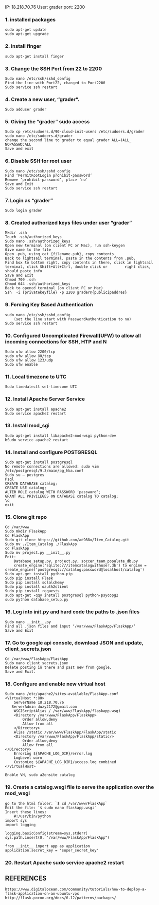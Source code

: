IP: 18.218.70.76 User: grader port: 2200

### 1.	installed packages
	sudo apt-get update 
	sudo apt-get upgrade
### 2.	install finger
	sudo apt-get install finger
### 3.	Change the SSH Port from 22 to 2200
	Sudo nano /etc/ssh/sshd_config
	Find the line with Port22, changed to Port2200
	Sudo service ssh restart
### 4.	Create a new user, “grader”.
	Sudo adduser grader
### 5.	Giving the “grader” sudo access
	Sudo cp /etc/sudoers.d/90-cloud-init-users /etc/sudoers.d/grader
	sudo nano /etc/sudoers.d/grader
	change the second line to grader to equal grader ALL=(ALL_ NOPASSWD:ALL
	Save and exit
### 6.	Disable SSH for root user
	Sudo nano /etc/ssh/sshd_config
	Find ‘PermitRootLogin prohibit-password’
	Remove ‘prohibit-password’, place ‘no’
	Save and Exit
	Sudo service ssh restart
### 7.	Login as “grader”
	Sudo login grader
### 8.	Created authorized keys files under user “grader”
	Mkdir .ssh
	Touch .ssh/authorized_keys
	Sudo nano .ssh/authorized_keys
	Open new terminal (on client PC or Mac), run ssh-keygen
	Give name to the file
	Open .pub, using cat {filename.pub}, copy contents
	Back to lightsail terminal, paste in the contents from .pub.
	Find box to bottom right, copy contents in there, click in lightsail terminal, click Shift+Alt+Ctrl, double click or 		right click, should paste info
	Save and Exit
	Chmod 700 .ssh
	Chmod 644 .ssh/authorized_keys
	Back to opened terminal (on client PC or Mac)
	Ssh  -i {privatekeyfile} -p 2200 grader@{publicipaddres} 
### 9.	Forcing Key Based Authentication 
	sudo nano /etc/ssh/sshd_config 
		(set the line start with PasswordAuthentication to no)
	Sudo service ssh restart
### 10.	Configured Uncomplicated Firewall(UFW) to allow all incoming connections for SSH, HTP and N
	Sudo ufw allow 2200/tcp
	sudo ufw allow 80/tcp	
	Sudo ufw allow 123/udp
	Sudo ufw enable
### 11.	 Local timezone to UTC
	Sudo timedatectl set-timezone UTC
### 12.	 Install Apache Server Service
	Sudo apt-get install apache2
	Sudo service apache2 restart
### 13.	 Install mod_sgi
	Sudo apt-get install libapache2-mod-wsgi python-dev
	bSudo service apache2 restart
### 14.	Install and configure POSTGRESQL
	Sudo apt-get install postgresql
	No remote connections are allowed: sudo vim /etc/postgresql/9.3/main/pg_hba.conf
	Sudo su – postgres
	Psql
	CREATE DATABASE catalog;
	CREATE USE catalog;
	ALTER ROLE catalog WITH PASSWORD ‘password’;
	GRANT ALL PRIVILEGES ON DATABASE catalog TO catalog;
	\q
	exit
### 15.	 Clone git repo
	Cd /var/www
	Sudo mkdir FlaskApp
	Cd FlaskApp
	Sudo git clone https://github.com/ad988x/Item_Catalog.git
	Sudo mv ./Item_Catalog ./FlaskApp
	cd FlaskApp
	Sudo mv project.py __init__.py
	Edit:
		Database_setup.py, project.py, soccer_team_populate_db.py 
		create_engine('sqlite:///itemcatalogwithuser.db') to engine =  		create_engine('postgresql://catalog:password@localhost/catalog')
	Sudo apt-get install python-pip
	Sudo pip install Flask
	Sudo pip install sqlalchemy
	Sudo pip install oauth2client
	Sudo pip install requests
	sudo apt-get -qqy install postgresql python-psycopg2
	sudo python database_setup.py
	
### 16. Log into __init__.py and hard code the paths to .json files
	Sudo nano __init__.py
	Find all .json files and input ‘/var/www/FlaskApp/FlaskApp/’
	Save and Exit
	
### 17. Go to google api console, download JSON and update, client_secrets.json
	Cd /var/www/FlaskApp/FlaskApp
	Sudo nano client_secrets.json
	Delete posting in there and past new from google.
	Save and Exit.
	
### 18.	Configure and enable new virtual host 
	Sudo nano /etc/apache2/sites-available/FlaskApp.conf
	<VirtualHost *:80>
	    ServerName 18.218.70.76
	   ServerAdmin duzy2172@gmail.com	    	    
	    WSGIScriptAlias / /var/www/FlaskApp/flaskapp.wsgi
	    <Directory /var/www/FlaskApp/FlaskApp>
	        Order allow,deny
	        Allow from all
	    </Directory>
	    Alias /static /var/www/FlaskApp/FlaskApp/static
	    <Directory /var/www/FlaskApp/FlaskApp/static/>
	        Order allow,deny
	        Allow from all
   	</Directory>
	    ErrorLog ${APACHE_LOG_DIR}/error.log
	    LogLevel warn
	    CustomLog ${APACHE_LOG_DIR}/access.log combined
	</VirtualHost>

	Enable VH, sudo a2ensite catalog
	
### 19. Create a catalog.wsgi file to serve the application over the mod_wsgi
	go to the html folder: `$ cd /var/www/FlaskApp`
	Edit the file: `$ sudo nano flaskapp.wsgi`
	Insert these lines:
     	#!/usr/bin/python
	import sys
   	import logging
	
   	logging.basicConfig(stream=sys.stderr)
   	sys.path.insert(0, "/var/www/FlaskApp/FlaskApp")
	
   	from __init__ import app as application
	application.secret_key = 'super_secret_key'
		
### 20.	Restart Apache sudo service apache2 restart

## REFERENCES
	https://www.digitalocean.com/community/tutorials/how-to-deploy-a-flask-application-on-an-ubuntu-vps
 	http://flask.pocoo.org/docs/0.12/patterns/packages/



